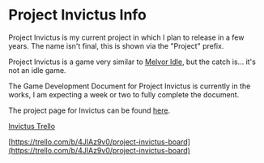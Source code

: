 # Project Invictus Info

Project Invictus is my current project in which I plan to release in a few years. The name isn't final, this is shown via the "Project" prefix.

Project Invictus is a game very similar to [Melvor Idle](https://melvoridle.com/index_ads.php), but the catch is... it's not an idle game.

The Game Development Document for Project Invictus is currently in the works, I am expecting a week or two to fully complete the document.

The project page for Invictus can be found [here](https://trello.com/b/4JIAz9v0/project-invictus-board).

[Invictus Trello](https://trello.com/b/4JIAz9v0/project-invictus-board)

[https://trello.com/b/4JIAz9v0/project-invictus-board](https://trello.com/b/4JIAz9v0/project-invictus-board)
